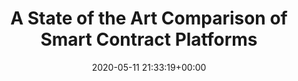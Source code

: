 ---
advisors:
- manuel-wimmer
- galina-paskaleva
authors:
- David Peherstorfer
categories: []
date: '2020-05-11 21:33:19+00:00'
external_link: ''
image:
  caption: ''
  focal_point: ''
  preview_only: false
slides: ''
summary: ''
tags:
- Finished
title: A State of the Art Comparison of Smart Contract Platforms
url_code: ''
url_pdf: ''
url_slides: ''
url_video: ''
---